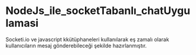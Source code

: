 # NodeJs_ile_socketTabanlı_chatUygulamasi
 Socketi.io ve javascript kkütüphaneleri kullanılarak eş zamalı olarak kullanıcıların mesaj gönderebileceği şekilde hazırlanmıştır.
